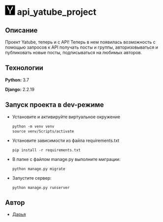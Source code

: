 # ![Logo](yatube_api\static\favicon-32x32.png) api_yatube_project

## Описание

Проект Yatube, теперь и с API!
Теперь в нем появилась возможность с помощью запросов к API получать посты и группы, авторизовываться и публиковать новые посты, подписываться на любимых авторов.

## Технологии

**Python:** 3.7

**Django:** 2.2.19  


## Запуск проекта в dev-режиме

- Установите и активируйте виртуальное окружение
    ```
    python -m venv venv
    source venv/Scripts/activate
    ```
- Установите зависимости из файла requirements.txt
    ```
    pip install -r requirements.txt
    ```
- В папке с файлом manage.py выполните миграции:
    ```
    python manage.py migrate
    ```
- Запустите сервер:
    ```
    python manage.py runserver
    ```
    

## Автор

- [Дарья](https://github.com/DariaEaly)
